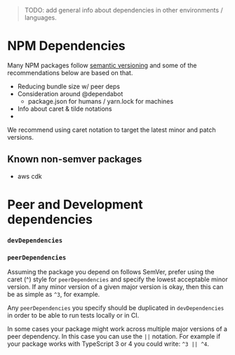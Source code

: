> TODO: add general info about dependencies in other environments / languages.

# NPM Dependencies

Many NPM packages follow [semantic versioning] and some of the recommendations
below are based on that.

- Reducing bundle size w/ peer deps
- Consideration around @dependabot
  - package.json for humans / yarn.lock for machines
- Info about caret & tilde notations
-

We recommend using caret notation to target the latest minor and patch versions.

[semantic versioning]: https://semver.org/

## Known non-semver packages

- aws cdk

# Peer and Development dependencies

### `devDependencies`

### `peerDependencies`

Assuming the package you depend on follows SemVer, prefer using the caret (^)
style for `peerDependencies` and specify the lowest acceptable minor version. If
any minor version of a given major version is okay, then this can be as simple
as `^3`, for example.

Any `peerDependencies` you specify should be duplicated in `devDependencies` in
order to be able to run tests locally or in CI.

In some cases your package might work across multiple major versions of a peer
dependency. In this case you can use the `||` notation. For example if your
package works with TypeScript 3 or 4 you could write: `^3 || ^4`.
